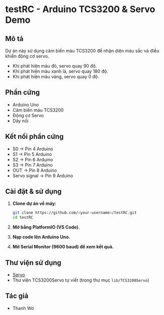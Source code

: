 # testRC - Arduino TCS3200 & Servo Demo

## Mô tả
Dự án này sử dụng cảm biến màu TCS3200 để nhận diện màu sắc và điều khiển động cơ servo.  
- Khi phát hiện màu đỏ, servo quay 90 độ.
- Khi phát hiện màu xanh lá, servo quay 180 độ.
- Khi phát hiện màu vàng, servo quay 0 độ.

## Phần cứng
- Arduino Uno
- Cảm biến màu TCS3200
- Động cơ Servo
- Dây nối

## Kết nối phần cứng
- S0 → Pin 4 Arduino
- S1 → Pin 5 Arduino
- S2 → Pin 6 Arduino
- S3 → Pin 7 Arduino
- OUT → Pin 8 Arduino
- Servo signal → Pin 9 Arduino

## Cài đặt & sử dụng

1. **Clone dự án về máy:**
    ```sh
    git clone https://github.com/<your-username>/testRC.git
    cd testRC
    ```

2. **Mở bằng PlatformIO (VS Code).**

3. **Nạp code lên Arduino Uno.**

4. **Mở Serial Monitor (9600 baud) để xem kết quả.**

## Thư viện sử dụng
- [Servo](https://registry.platformio.org/libraries/arduino-libraries/Servo)
- Thư viện TCS3200Servo tự viết (trong thư mục `lib/TCS3200Servo`)

## Tác giả
- Thanh Wo
